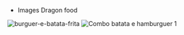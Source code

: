 * Images Dragon food



![burguer-e-batata-frita](https://github.com/Everton10info/imagens/assets/64455494/a10d2602-7500-4c1a-95b2-72ff9070b096)
![Combo batata e hamburguer 1](https://github.com/Everton10info/imagens/assets/64455494/0edfe04f-4761-41b4-8184-1be6186c77fd)
